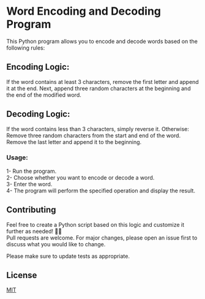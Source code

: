 # Word Encoding and Decoding Program
This Python program allows you to encode and decode words based on the following rules:

## Encoding Logic:
If the word contains at least 3 characters, remove the first letter and append it at the end.
Next, append three random characters at the beginning and the end of the modified word.
## Decoding Logic:
If the word contains less than 3 characters, simply reverse it.
Otherwise:
Remove three random characters from the start and end of the word.
Remove the last letter and append it to the beginning.
### Usage:
1- Run the program.\
2- Choose whether you want to encode or decode a word.\
3- Enter the word.\
4- The program will perform the specified operation and display the result.


## Contributing
Feel free to create a Python script based on this logic and customize it further as needed! 🐍✨\
Pull requests are welcome. For major changes, please open an issue first
to discuss what you would like to change.

Please make sure to update tests as appropriate.

## License

[MIT](https://choosealicense.com/licenses/mit/)